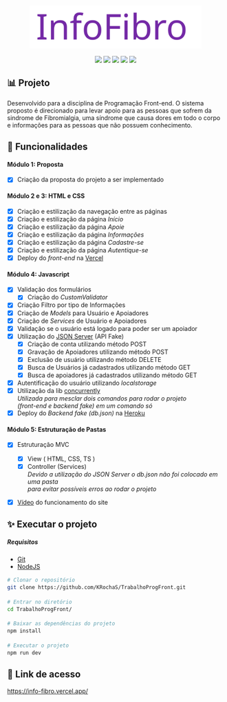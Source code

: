 <p align="center">
  <img src="https://raw.githubusercontent.com/KRochaS/TrabalhoProgFront/2a6169261616c0ccde5e46f8959caf6cee3c9a06/InfoFibro.svg" width="400" >
</p>

<p align="center">	

   <img src="https://img.shields.io/badge/-Angular-8257E5?style=flat&logoColor=white" />
  
   <img src="https://img.shields.io/badge/-HTML-8257E5?style=flat&logoColor=white" />
   
   <img src="https://img.shields.io/badge/-CSS-8257E5?style=flat&logoColor=white" />
   
   <img src="https://img.shields.io/badge/-UIKit-8257E5?style=flat&logoColor=white" />
   
   <img src="https://img.shields.io/badge/-JS-8257E5?style=flat&logoColor=white" />
 
</p>

## :bar_chart: Projeto
Desenvolvido para a disciplina de Programação Front-end.
O sistema proposto é direcionado para levar apoio para as pessoas que sofrem da sindrome de Fibromialgia, uma síndrome que causa dores em todo o corpo e informações para as pessoas que não possuem conhecimento.

## :bookmark_tabs: Funcionalidades 

#### Módulo 1: Proposta
- [x] Criação da proposta do projeto a ser implementado


#### Módulo 2 e 3: HTML e CSS
- [x] Criação e estilização da navegação entre as páginas
- [x] Criação e estilização da página <i> Início </i>
- [x] Criação e estilização da página <i> Apoie </i>
- [x] Criação e estilização da página <i> Informações </i>
- [x] Criação e estilização da página <i> Cadastre-se </i>
- [x] Criação e estilização da página <i> Autentique-se </i>
- [x] Deploy do <i> front-end </i> na [Vercel](https://vercel.com/)

#### Módulo 4: Javascript
- [x] Validação dos formulários
  -  [x] Criação do <i> CustomValidator </i>
- [x] Criação Filtro por tipo de Informações
- [x] Criação de <i>Models</i> para Usuário e Apoiadores
- [x] Criação de <i> Services </i> de Usuário e Apoiadores
- [x] Validação se o usuário está logado para poder ser um apoiador
- [x] Utilização do [JSON Server](https://github.com/typicode/json-server) (API Fake)
   - [x] Criação de conta utilizando método POST
   - [x] Gravação de Apoiadores utilizando método POST
   - [x] Exclusão de usuário utilizando método DELETE
   - [x] Busca de Usuários já cadastrados utilizando método GET
   - [x] Busca de apoiadores já cadastrados utilizando método GET
- [x] Autentificação do usuário utilizando <i> localstorage </i>
- [x] Utilização da lib  [concurrently](https://www.npmjs.com/package/concurrently) 
        <br />
  <i> Utilizada para mesclar dois comandos para rodar o projeto <br>
          (front-end e backend fake) em um comando só</i>
- [x] Deploy do <i> Backend fake (db.json) </i> na [Heroku](https://www.heroku.com/)

#### Módulo 5: Estruturação de Pastas
- [x] Estruturação MVC
  -  [x] View ( HTML, CSS, TS )
   - [x] Controller (Services)
        <br />
   <i> Devido a utilização do JSON Server o db.json não foi colocado em uma pasta </i>
      <br />
   <i> para evitar possíveis erros ao rodar o projeto </i>
 - [x]  [Vídeo](https://drive.google.com/file/d/1l56xmlv4dFtW7VWG6PHDoXEvDwNzwcFq/view?usp=sharing) do funcionamento do site
    
 

## :sparkles: Executar o projeto

 ##### Requisitos 
 
- [Git](https://git-scm.com/)
- [NodeJS](https://nodejs.org/en/)

```bash
# Clonar o repositório
git clone https://github.com/KRochaS/TrabalhoProgFront.git

# Entrar no diretório
cd TrabalhoProgFront/

# Baixar as dependências do projeto
npm install

# Executar o projeto
npm run dev
```

## :link: Link de acesso

https://info-fibro.vercel.app/
